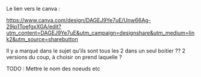 Le lien vers le canva :

https://www.canva.com/design/DAGEJ9Ye7uE/Unw66Ag-29jp1ToefgxXGA/edit?utm_content=DAGEJ9Ye7uE&utm_campaign=designshare&utm_medium=link2&utm_source=sharebutton

Il y a marqué dans le sujet qu'ils sont tous les 2 dans un seul boitier ?? 
2 versions du coup, à choisir on prend laquelle ?

TODO : Mettre le nom des noeuds etc